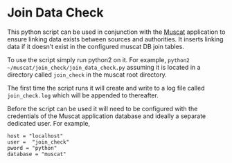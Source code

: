 # Join Data Check

This python script can be used in conjunction with the [Muscat](https://github.com/IntersectAustralia/muscat) 
application to ensure linking data exists between sources and authorities. It inserts linking data if it doesn’t exist 
in the configured muscat DB join tables.

To use the script simply run python2 on it. For example, `python2 ~/muscat/join_check/join_data_check.py` assuming it 
is located in a directory called `join_check` in the muscat root directory.

The first time the script runs it will create and write to a log file called `join_check.log` which will be appended 
to thereafter.

Before the script can be used it will need to be configured with the credentials of the Muscat application database
and ideally a separate dedicated user. For example,
```
host = "localhost"
user =  "join_check"
pword = "python"
database = "muscat"
``` 
